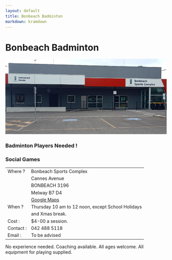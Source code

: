 ```yaml
---
layout: default
title: Bonbeach Badminton
markdown: kramdown
---
```

# Bonbeach Badminton
![A photo of the front of the stadium](/assets/nocars.jpg)
### Badminton Players Needed !
### Social Games

<table border="0" width="100%">
  <tbody>
    <tr>
      <td>Where ?</td>
      <td>Bonbeach Sports Complex</td>
     </tr>
    <tr>
      <td> </td>
      <td>Cannes Avenue</td>
    </tr>
    <tr>
      <td> </td>
      <td colspan="2">BONBEACH 3196</td>
    </tr>
    <tr>
      <td> </td>
      <td colspan="2">Melway B7 D4</td>
    </tr>
    <tr>
      <td> </td>
      <td><a href="https://www.google.co.th/maps/place/Chelsea+Basketball+Stadium/@-38.0623822,145.1253388,17z/data=!4m8!1m2!2m1!1sBonbeach+Sports+Complex,++Cannes+Avenue,+BONBEACH+VIC,+Australia!3m4!1s0x0:0x4b11e8cda327d5f4!8m2!3d-38.0622849!4d145.1267874?hl=en">Google Maps</a></td>
    </tr>
    <tr>
      <td>When ?</td>
      <td colspan="2">Thursday 10 am to 12 noon, except School Holidays</td>
    </tr>
    <tr>
      <td> </td>
      <td>and Xmas break.</td>
    </tr>
    <tr>
      <td>Cost :</td>
      <td colspan="2">$4-00 a session.</td>
    </tr>    <tr>
      <td>Contact :</td>
      <td colspan="2">042 488 5118</td>
    </tr>
    </tr>    <tr>
      <td>Email :</td>
      <td colspan="2">To be advised</td>
    </tr>
  </tbody>
</table>

No experience needed. Coaching available.
             All ages welcome.
            All equipment for playing supplied.
